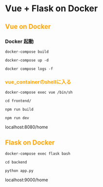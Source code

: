 # Vue + Flask on Docker

## <span style="color:orange">Vue on Docker</span>

### Docker 起動
```
docker-compose build
```
```
docker-compose up -d
```
```
docker compose logs -f
```



### <span style="color:orange">vue_containerのshellに入る</span>
```
docker-compose exec vue /bin/sh
```
```
cd frontend/
```
```
npm run build
```
```
npm run dev
```

localhost:8080/home


## <span style="color:orange">Flask on Docker</span>

```
docker-compose exec flask bash
```
```
cd backend
```
```
python app.py
```

localhost:9000/home

